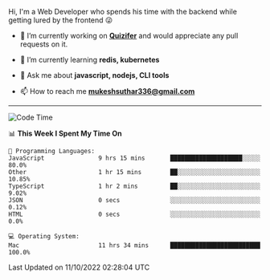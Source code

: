 Hi, I'm a Web Developer who spends his time with the backend while getting lured by the frontend 😜

- 🔭 I’m currently working on **[Quizifer](https://github.com/SutharMukesh/Quizifer/)** and would appreciate any pull requests on it.

- 🌱 I’m currently learning **redis, kubernetes**

- 💬 Ask me about **javascript, nodejs, CLI tools**

- 📫 How to reach me **mukeshsuthar336@gmail.com**

---
<!--START_SECTION:waka-->
![Code Time](http://img.shields.io/badge/Code%20Time-1%2C811%20hrs%2028%20mins-blue)

📊 **This Week I Spent My Time On** 

```text
💬 Programming Languages: 
JavaScript               9 hrs 15 mins       ████████████████████░░░░░   80.0% 
Other                    1 hr 15 mins        ██░░░░░░░░░░░░░░░░░░░░░░░   10.85% 
TypeScript               1 hr 2 mins         ██░░░░░░░░░░░░░░░░░░░░░░░   9.02% 
JSON                     0 secs              ░░░░░░░░░░░░░░░░░░░░░░░░░   0.12% 
HTML                     0 secs              ░░░░░░░░░░░░░░░░░░░░░░░░░   0.0%

💻 Operating System: 
Mac                      11 hrs 34 mins      █████████████████████████   100.0%

```


 Last Updated on 11/10/2022 02:28:04 UTC
<!--END_SECTION:waka-->
